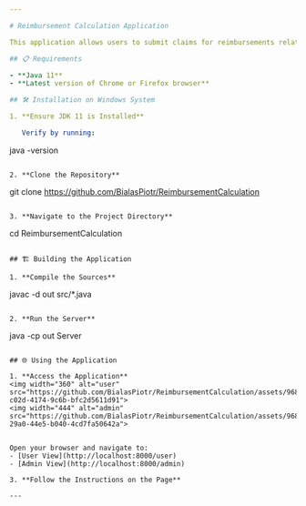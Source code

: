 ```yaml
---

# Reimbursement Calculation Application

This application allows users to submit claims for reimbursements related to business trips and provides an administrator interface to manage available receipt types and reimbursement rates.

## 📋 Requirements

- **Java 11**
- **Latest version of Chrome or Firefox browser**

## 🛠️ Installation on Windows System

1. **Ensure JDK 11 is Installed**

   Verify by running:
   ```
   java -version
   ```

2. **Clone the Repository**
   ```
   git clone https://github.com/BialasPiotr/ReimbursementCalculation
   ```

3. **Navigate to the Project Directory**
   ```
   cd ReimbursementCalculation
   ```

## 🏗️ Building the Application

1. **Compile the Sources**
   ```
   javac -d out src/*.java
   ```

2. **Run the Server**
   ```
   java -cp out Server
   ```

## 🌐 Using the Application

1. **Access the Application**
<img width="360" alt="user" src="https://github.com/BialasPiotr/ReimbursementCalculation/assets/96840701/c92aa2fa-c02d-4174-9c6b-bfc2d5611d91">
<img width="444" alt="admin" src="https://github.com/BialasPiotr/ReimbursementCalculation/assets/96840701/8fbcc3f6-29a0-44e5-b040-4cd7fa50642a">


   Open your browser and navigate to:
   - [User View](http://localhost:8000/user)
   - [Admin View](http://localhost:8000/admin)

3. **Follow the Instructions on the Page**

---
```

